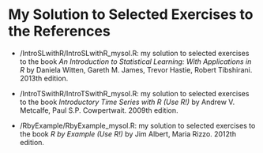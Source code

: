# My Solution to Selected Exercises to the References 

* /IntroSLwithR/IntroSLwithR_mysol.R:
    my solution to selected exercises to the book
    *An Introduction to Statistical Learning: With Applications in R* 
    by Daniela Witten, Gareth M. James, Trevor Hastie, Robert Tibshirani. 
    2013th edition.

* /IntroTSwithR/IntroTSwithR_mysol.R:
    my solution to selected exercises to the book
    *Introductory Time Series with R (Use R!)* 
    by Andrew V. Metcalfe, Paul S.P. Cowpertwait.
    2009th edition.

* /RbyExample/RbyExample_mysol.R:
    my solution to selected exercises to the book
    *R by Example (Use R!)*
    by Jim Albert, Maria Rizzo.
    2012th edition.
